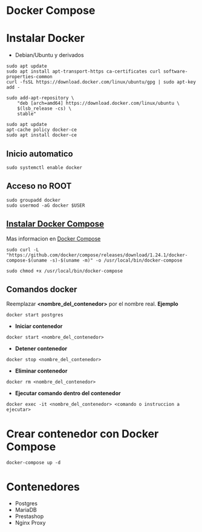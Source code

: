 # Docker Compose

# Instalar Docker
- Debian/Ubuntu y derivados
~~~
sudo apt update
sudo apt install apt-transport-https ca-certificates curl software-properties-common
curl -fsSL https://download.docker.com/linux/ubuntu/gpg | sudo apt-key add -
~~~

~~~
sudo add-apt-repository \
    "deb [arch=amd64] https://download.docker.com/linux/ubuntu \
    $(lsb_release -cs) \
    stable"
~~~

~~~
sudo apt update
apt-cache policy docker-ce
sudo apt install docker-ce
~~~

## Inicio automatico
~~~
sudo systemctl enable docker
~~~

## Acceso no ROOT
~~~
sudo groupadd docker
sudo usermod -aG docker $USER
~~~

## [Instalar Docker Compose](https://docs.docker.com/compose/install/)
Mas informacion en [Docker Compose](https://docs.docker.com/compose/install/)
~~~
sudo curl -L "https://github.com/docker/compose/releases/download/1.24.1/docker-compose-$(uname -s)-$(uname -m)" -o /usr/local/bin/docker-compose
~~~
~~~
sudo chmod +x /usr/local/bin/docker-compose
~~~

## Comandos docker
Reemplazar **<nombre_del_contenedor>** por el nombre real. **Ejemplo**
~~~
docker start postgres
~~~

- **Iniciar contenedor**
~~~
docker start <nombre_del_contenedor>
~~~
- **Detener contenedor**
~~~
docker stop <nombre_del_contenedor>
~~~
- **Eliminar contenedor**
~~~
docker rm <nombre_del_contenedor>
~~~
- **Ejecutar comando dentro del contenedor**
~~~
docker exec -it <nombre_del_contenedor> <comando o instruccion a ejecutar>
~~~

# Crear contenedor con Docker Compose
~~~
docker-compose up -d
~~~

# Contenedores
- Postgres
- MariaDB
- Prestashop
- Nginx Proxy

